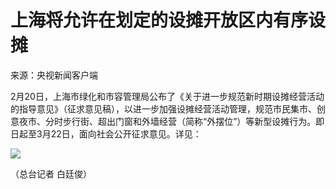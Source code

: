 # 上海将允许在划定的设摊开放区内有序设摊

来源：央视新闻客户端​​​​​​​

2月20日，上海市绿化和市容管理局公布了《关于进一步规范新时期设摊经营活动的指导意见》（征求意见稿），以进一步加强设摊经营活动管理，规范市民集市、创意夜市、分时步行街、超出门窗和外墙经营（简称“外摆位”）等新型设摊行为。即日起至3月22日，面向社会公开征求意见。详见：

![](https://inews.gtimg.com/newsapp_match/0/15678889995/0)

（总台记者 白廷俊）

